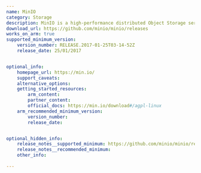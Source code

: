 ```yaml
---
name: MinIO
category: Storage
description: MinIO is a high-performance distributed Object Storage server, which is designed for large-scale private cloud infrastructure.
download_url: https://github.com/minio/minio/releases
works_on_arm: true
supported_minimum_version:
    version_number: RELEASE.2017-01-25T03-14-52Z
    release_date: 25/01/2017


optional_info:
    homepage_url: https://min.io/
    support_caveats:
    alternative_options:
    getting_started_resources:
        arm_content: 
        partner_content: 
        official_docs: https://min.io/download#/agpl-linux
    arm_recommended_minimum_version:
        version_number: 
        release_date:


optional_hidden_info:
    release_notes__supported_minimum: https://github.com/minio/minio/releases/tag/RELEASE.2017-01-25T03-14-52Z
    release_notes__recommended_minimum:
    other_info: 
    
---
```


